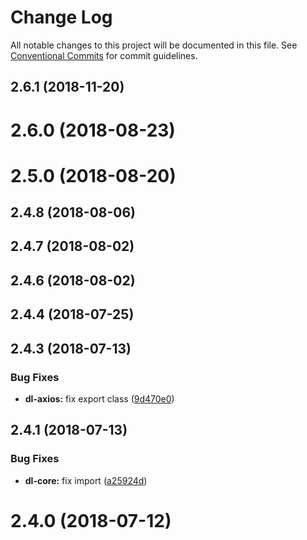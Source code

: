 # Change Log

All notable changes to this project will be documented in this file.
See [Conventional Commits](https://conventionalcommits.org) for commit guidelines.

<a name="2.6.1"></a>
## 2.6.1 (2018-11-20)



<a name="2.6.0"></a>
# 2.6.0 (2018-08-23)



<a name="2.5.0"></a>
# 2.5.0 (2018-08-20)



<a name="2.4.8"></a>
## 2.4.8 (2018-08-06)



<a name="2.4.7"></a>
## 2.4.7 (2018-08-02)



<a name="2.4.6"></a>
## 2.4.6 (2018-08-02)



<a name="2.4.4"></a>
## 2.4.4 (2018-07-25)



<a name="2.4.3"></a>
## 2.4.3 (2018-07-13)


### Bug Fixes

* **dl-axios:** fix export class ([9d470e0](https://github.com/Availity/sdk-js/commit/9d470e0))



<a name="2.4.1"></a>
## 2.4.1 (2018-07-13)


### Bug Fixes

* **dl-core:** fix import ([a25924d](https://github.com/Availity/sdk-js/commit/a25924d))



<a name="2.4.0"></a>
# 2.4.0 (2018-07-12)
